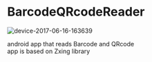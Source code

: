 # BarcodeQRcodeReader

![device-2017-06-16-163639](https://user-images.githubusercontent.com/19555981/27233990-b5b75906-52bb-11e7-8741-a84b7b39b65a.png)

android app that reads Barcode and QRcode
<br/>app is based on Zxing library
